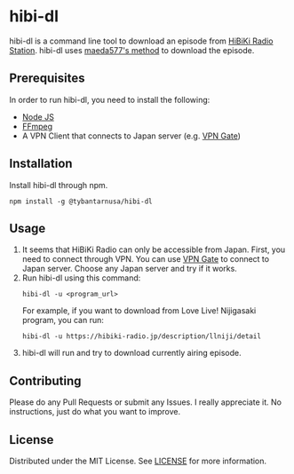 # hibi-dl
hibi-dl is a command line tool to download an episode from [HiBiKi Radio Station](https://hibiki-radio.jp/). hibi-dl uses [maeda577's method](https://maeda577.github.io/2021/01/10/webradio.html) to download the episode.

## Prerequisites
In order to run hibi-dl, you need to install the following:
- [Node JS](https://nodejs.org/en/)
- [FFmpeg](https://www.ffmpeg.org/)
- A VPN Client that connects to Japan server (e.g. [VPN Gate](https://www.vpngate.net/en/download.aspx))

## Installation
Install hibi-dl through npm.
```
npm install -g @tybantarnusa/hibi-dl
```

## Usage
1. It seems that HiBiKi Radio can only be accessible from Japan. First, you need to connect through VPN. You can use [VPN Gate](https://www.vpngate.net/en/download.aspx) to connect to Japan server. Choose any Japan server and try if it works.
2. Run hibi-dl using this command:
    ```
    hibi-dl -u <program_url>
    ```
    For example, if you want to download from Love Live! Nijigasaki program, you can run:
    ```
    hibi-dl -u https://hibiki-radio.jp/description/llniji/detail
    ```
3. hibi-dl will run and try to download currently airing episode.

## Contributing
Please do any Pull Requests or submit any Issues. I really appreciate it. No instructions, just do what you want to improve.

## License
Distributed under the MIT License. See [LICENSE](https://github.com/tybantarnusa/hibi-dl/blob/master/LICENSE) for more information.